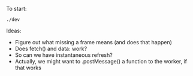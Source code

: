 To start:

    ./dev

Ideas:

- Figure out what missing a frame means (and does that happen)
- Does fetch() and data: work?
- So can we have instantaneous refresh?
- Actually, we might want to .postMessage() a function to the worker, if 
  that works


